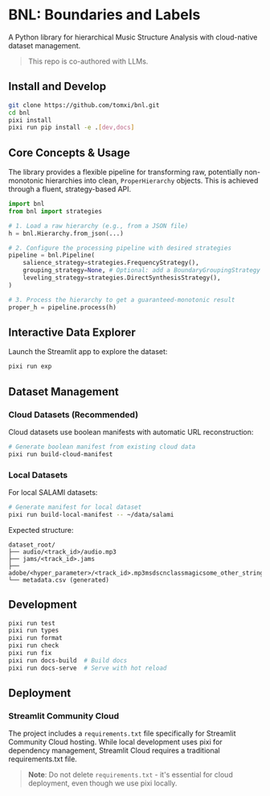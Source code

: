 # BNL: Boundaries and Labels

A Python library for hierarchical Music Structure Analysis with cloud-native dataset management.

> This repo is co-authored with LLMs.

## Install and Develop

```bash
git clone https://github.com/tomxi/bnl.git
cd bnl
pixi install
pixi run pip install -e .[dev,docs]
```

## Core Concepts & Usage

The library provides a flexible pipeline for transforming raw, potentially non-monotonic hierarchies into clean, `ProperHierarchy` objects. This is achieved through a fluent, strategy-based API.

```python
import bnl
from bnl import strategies

# 1. Load a raw hierarchy (e.g., from a JSON file)
h = bnl.Hierarchy.from_json(...)

# 2. Configure the processing pipeline with desired strategies
pipeline = bnl.Pipeline(
    salience_strategy=strategies.FrequencyStrategy(),
    grouping_strategy=None, # Optional: add a BoundaryGroupingStrategy here
    leveling_strategy=strategies.DirectSynthesisStrategy(),
)

# 3. Process the hierarchy to get a guaranteed-monotonic result
proper_h = pipeline.process(h)
```

## Interactive Data Explorer

Launch the Streamlit app to explore the dataset:
```bash
pixi run exp
```

## Dataset Management
### Cloud Datasets (Recommended)

Cloud datasets use boolean manifests with automatic URL reconstruction:

```bash
# Generate boolean manifest from existing cloud data
pixi run build-cloud-manifest
```

### Local Datasets

For local SALAMI datasets:

```bash
# Generate manifest for local dataset
pixi run build-local-manifest -- ~/data/salami
```

Expected structure:
```
dataset_root/
├── audio/<track_id>/audio.mp3
├── jams/<track_id>.jams
├── adobe/<hyper_parameter>/<track_id>.mp3msdscnclassmagicsome_other_string.json
└── metadata.csv (generated)
```

## Development

```bash
pixi run test
pixi run types
pixi run format
pixi run check
pixi run fix
pixi run docs-build  # Build docs
pixi run docs-serve  # Serve with hot reload
```

## Deployment

### Streamlit Community Cloud

The project includes a `requirements.txt` file specifically for Streamlit Community Cloud hosting. While local development uses pixi for dependency management, Streamlit Cloud requires a traditional requirements.txt file.

> **Note**: Do not delete `requirements.txt` - it's essential for cloud deployment, even though we use pixi locally.
